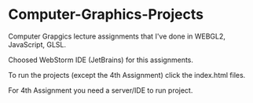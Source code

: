 # Computer-Graphics-Projects
  Computer Grapgics lecture assignments that I've done in WEBGL2, JavaScript, GLSL.
  
  Choosed WebStorm IDE (JetBrains) for this assignments.

  To run the projects (except the 4th Assignment) click the index.html files.
  
  For 4th Assignment you need a server/IDE to run project.
